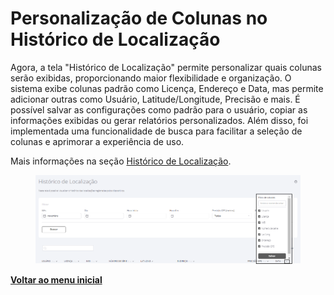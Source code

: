 # Personalização de Colunas no Histórico de Localização

Agora, a tela "Histórico de Localização" permite personalizar quais colunas serão exibidas, proporcionando maior flexibilidade e organização. O sistema exibe colunas padrão como Licença, Endereço e Data, mas permite adicionar outras como Usuário, Latitude/Longitude, Precisão e mais. É possível salvar as configurações como padrão para o usuário, copiar as informações exibidas ou gerar relatórios personalizados. Além disso, foi implementada uma funcionalidade de busca para facilitar a seleção de colunas e aprimorar a experiência de uso.

Mais informações na seção [Histórico de Localização](../../portal/localizacao/historico-de-localizacao.md).

<figure><img src="../../../.gitbook/assets/Captura de tela 2024-12-03 140631.png" alt=""><figcaption></figcaption></figure>

[**Voltar ao menu inicial**](../release-notes-less-than-nomeproduto-greater-than-v-16.0.0.md)
